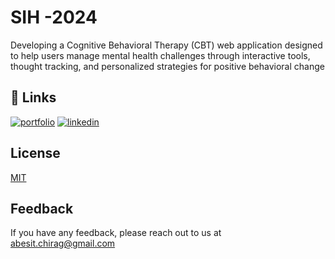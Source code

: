 
# SIH -2024
Developing a Cognitive Behavioral Therapy (CBT) web application designed to help users manage mental health challenges through interactive tools, thought tracking, and personalized strategies for positive behavioral change


## 🔗 Links
[![portfolio](https://img.shields.io/badge/my_portfolio-000?style=for-the-badge&logo=ko-fi&logoColor=white)](https://chiragtyagi.netlify.app/)
[![linkedin](https://img.shields.io/badge/linkedin-0A66C2?style=for-the-badge&logo=linkedin&logoColor=white)](https://www.linkedin.com/in/chiragtyagi86)



## License

[MIT](https://choosealicense.com/licenses/mit/)


## Feedback

If you have any feedback, please reach out to us at abesit.chirag@gmail.com


